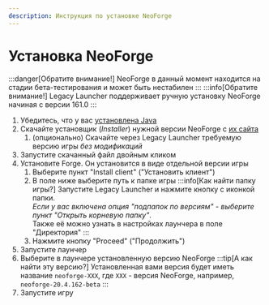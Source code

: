 ```yaml
---
description: Инструкция по установке NeoForge
---
```

# Установка NeoForge

:::danger[Обратите внимание!]
NeoForge в данный момент находится на стадии бета-тестирования и может быть нестабилен
:::
:::info[Обратите внимание!]
Legacy Launcher поддерживает ручную установку NeoForge начиная с версии 161.0
:::

1. Убедитесь, что у вас [установлена Java](../faq/java)
2. Скачайте установщик (*Installer*) нужной версии NeoForge с [их сайта](https://neoforged.net/)
    1. (опционально) Скачайте через Legacy Launcher требуемую версию игры *без модификаций*
3. Запустите скачанный файл двойным кликом
4. Установите Forge. Он установится в виде отдельной версии игры
    1. Выберите пункт "Install client" ("Установить клиент")
    2. В поле ниже выберите путь к папке игры
        :::info[Как найти папку игры?]
        Запустите Legacy Launcher и нажмите кнопку с иконкой папки.  
        *Если у вас включена опция "подпапок по версиям" - выберите пункт "Открыть корневую папку"*.  
        Также её можно узнать в настройках лаунчера в поле "Директория"
        :::
    3. Нажмите кнопку "Proceed" ("Продолжить")
5. Запустите лаунчер
6. Выберите в лаунчере установленную версию NeoForge
    :::tip[А как найти эту версию?]
    Установленная вами версия будет иметь название `neoforge-XXX`, где `XXX` - версия NeoForge, например, `neoforge-20.4.162-beta`
    :::
7. Запустите игру